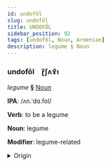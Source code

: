 ```yaml
---
id: undofôl
slug: undofôl
title: UNDOFÔL
sidebar_position: 92
tags: [undofôl, Noun, Armenian]
description: legume § Noun
---
```


### undofôl&emsp;<span kind="abugida">ɽ̃ʃʌɤ͊ı</span>

*legume* **§** [Noun](../../tags/Noun)

**IPA**: /ʌn.ˈdɑ.fol/

**Verb**: to be a legume

**Noun**: legume

**Modifier**: legume-related

<details>
    <summary>Origin</summary>
    Armenian ընդավոր əndavor [əndɑˈvoɾ]<br/>
    <em>Armenian Language Family</em>
</details>